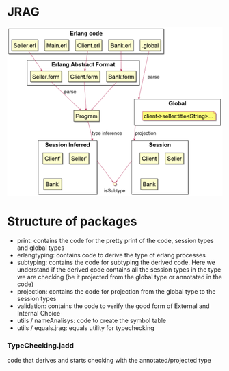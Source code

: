 # JRAG
![img.png](img.png)

# Structure of packages
- print: contains the code for the pretty print of the code, session types and global types
- erlangtyping: contains code to derive the type of erlang processes
- subtyping: contains the code for subtyping the derived code. Here we understand if the derived code contains all the session types in the type we are checking (be it projected from the global type or annotated in the code)
- projection: contains the code for projection from the global type to the session types
- validation: contains the code to verify the good form of External and Internal Choice
- utils / nameAnalisys: code to create the symbol table
- utils / equals.jrag: equals utility for typechecking

### TypeChecking.jadd
code that derives and starts checking with the annotated/projected type
